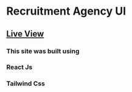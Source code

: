 # Recruitment Agency UI
## [Live View](https://ragavarman-mdi-ui-ux-test.netlify.app/)

### This site was built using

### React Js
### Tailwind Css


